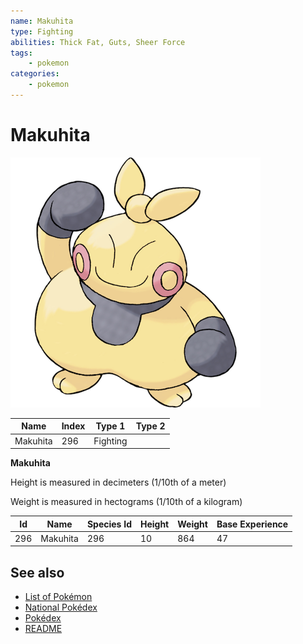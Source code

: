 ```yaml
---
name: Makuhita
type: Fighting
abilities: Thick Fat, Guts, Sheer Force
tags:
    - pokemon
categories:
    - pokemon
---
```


# Makuhita


![Makuhita](images/296.png)

| **Name** | **Index** | **Type 1** | **Type 2** |
|----|----|----|----|
| Makuhita | 296 | Fighting  |  |

**Makuhita** 


Height is measured in decimeters (1/10th of a meter)

Weight is measured in hectograms (1/10th of a kilogram)

| **Id** | **Name** | **Species Id** | **Height** | **Weight** | **Base Experience** |
|--------|----------|----------------|------------|------------|---------------------|
| 296 | Makuhita | 296 | 10 | 864 | 47 |


## See also

- [List of Pokémon](../pokemon.md)
- [National Pokédex](../national_pokedex.md)
- [Pokédex](../pokedex.md)
- [README](../README.md)
